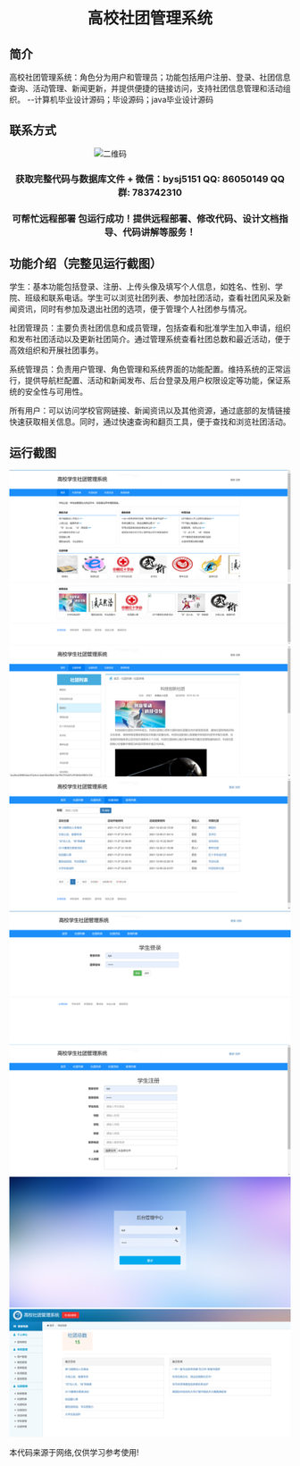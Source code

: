 <p><h1 align="center">高校社团管理系统</h1></p>

## 简介
高校社团管理系统：角色分为用户和管理员；功能包括用户注册、登录、社团信息查询、活动管理、新闻更新，并提供便捷的链接访问，支持社团信息管理和活动组织。    --计算机毕业设计源码；毕设源码；java毕业设计源码


## 联系方式
<img src="https://bs-1329754181.cos.ap-shanghai.myqcloud.com/wx.jpg" alt="二维码" style="display: block; margin: 0 auto;" width="200px">
<p><h3 align="center">获取完整代码与数据库文件 + 微信：bysj5151 QQ: 86050149 QQ群: 783742310</h3></p>
<p><h3 align="center">可帮忙远程部署 包运行成功！提供远程部署、修改代码、设计文档指导、代码讲解等服务！</h3></p>

## 功能介绍（完整见运行截图）
学生：基本功能包括登录、注册、上传头像及填写个人信息，如姓名、性别、学院、班级和联系电话。学生可以浏览社团列表、参加社团活动，查看社团风采及新闻资讯，同时有参加及退出社团的选项，便于管理个人社团参与情况。

社团管理员：主要负责社团信息和成员管理，包括查看和批准学生加入申请，组织和发布社团活动以及更新社团简介。通过管理系统查看社团总数和最近活动，便于高效组织和开展社团事务。

系统管理员：负责用户管理、角色管理和系统界面的功能配置。维持系统的正常运行，提供导航栏配置、活动和新闻发布、后台登录及用户权限设定等功能，保证系统的安全性与可用性。

所有用户：可以访问学校官网链接、新闻资讯以及其他资源，通过底部的友情链接快速获取相关信息。同时，通过快速查询和翻页工具，便于查找和浏览社团活动。


## 运行截图
![](imgs/588112-20220320091448688-1953432938.png)
![](imgs/588112-20220320091454053-375173513.png)
![](imgs/588112-20220320091459807-1790682654.png)
![](imgs/588112-20220320091507341-963148470.png)
![](imgs/588112-20220320091513444-1792827131.png)
![](imgs/588112-20220320091519221-1599338894.png)
![](imgs/588112-20220320091524486-186021317.png)
![](imgs/588112-20220320091529977-992670018.png)

<p>本代码来源于网络,仅供学习参考使用!</p>

